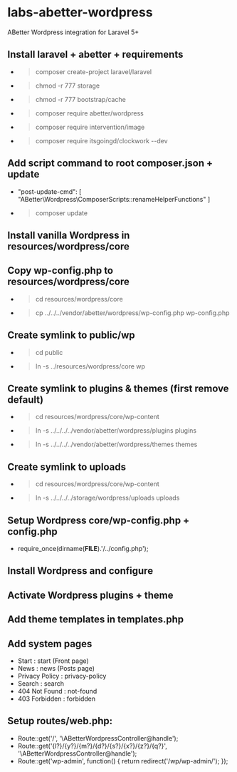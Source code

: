# labs-abetter-wordpress

ABetter Wordpress integration for Laravel 5+

## Install laravel + abetter + requirements
- > composer create-project laravel/laravel
- > chmod -r 777 storage
- > chmod -r 777 bootstrap/cache
- > composer require abetter/wordpress
- > composer require intervention/image
- > composer require itsgoingd/clockwork --dev

## Add script command to root composer.json + update
- "post-update-cmd": [
	"ABetter\\Wordpress\\ComposerScripts::renameHelperFunctions"
]
- > composer update

## Install vanilla Wordpress in resources/wordpress/core

## Copy wp-config.php to resources/wordpress/core
- > cd resources/wordpress/core
- > cp ../../../vendor/abetter/wordpress/wp-config.php wp-config.php

## Create symlink to public/wp
- > cd public
- > ln -s ../resources/wordpress/core wp

## Create symlink to plugins & themes (first remove default)
- > cd resources/wordpress/core/wp-content
- > ln -s ../../../../vendor/abetter/wordpress/plugins plugins
- > ln -s ../../../../vendor/abetter/wordpress/themes themes

## Create symlink to uploads
- > cd resources/wordpress/core/wp-content
- > ln -s ../../../../storage/wordpress/uploads uploads

## Setup Wordpress core/wp-config.php + config.php
- require_once(dirname(__FILE__).'/../config.php');

## Install Wordpress and configure

## Activate Wordpress plugins + theme

## Add theme templates in templates.php

## Add system pages
- Start : start (Front page)
- News : news (Posts page)
- Privacy Policy : privacy-policy
- Search : search
- 404 Not Found : not-found
- 403 Forbidden : forbidden

## Setup routes/web.php:
- Route::get('/', '\ABetterWordpressController@handle');
- Route::get('{l?}/{y?}/{m?}/{d?}/{s?}/{x?}/{z?}/{q?}', '\ABetterWordpressController@handle');
- Route::get('wp-admin', function() {
    return redirect('/wp/wp-admin/');
});
